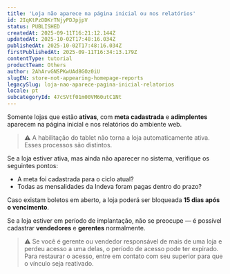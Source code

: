```yaml
---
title: 'Loja não aparece na página inicial ou nos relatórios'
id: 2IqKtPzDDKrTNjyPDJpjpV
status: PUBLISHED
createdAt: 2025-09-11T16:21:12.144Z
updatedAt: 2025-10-02T17:48:16.034Z
publishedAt: 2025-10-02T17:48:16.034Z
firstPublishedAt: 2025-09-11T16:34:13.179Z
contentType: tutorial
productTeam: Others
author: 2AhArvGNSPKwUAd8GOz0iU
slugEN: store-not-appearing-homepage-reports
legacySlug: loja-nao-aparece-pagina-inicial-relatorios
locale: pt
subcategoryId: 47cSVtf01m00VM60utC1Nt
---
```


Somente lojas que estão **ativas**, com **meta cadastrada** e **adimplentes** aparecem na página inicial e nos relatórios do ambiente web.

> ⚠️ A habilitação do tablet não torna a loja automaticamente ativa. Esses processos são distintos.

Se a loja estiver ativa, mas ainda não aparecer no sistema, verifique os seguintes pontos:

- A meta foi cadastrada para o ciclo atual?
- Todas as mensalidades da Indeva foram pagas dentro do prazo?

Caso existam boletos em aberto, a loja poderá ser bloqueada **15 dias após o vencimento**.

Se a loja estiver em período de implantação, não se preocupe — é possível cadastrar **vendedores** e **gerentes** normalmente.

> ⚠️ Se você é gerente ou vendedor responsável de mais de uma loja e perdeu acesso a uma delas, o período de acesso pode ter expirado. Para restaurar o acesso, entre em contato com seu superior para que o vínculo seja reativado.

